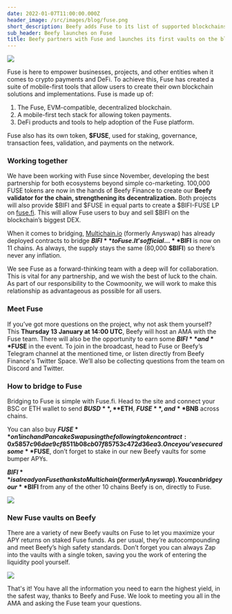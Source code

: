 ```yaml
---
date: 2022-01-07T11:00:00.000Z
header_image: /src/images/blog/fuse.png
short_description: Beefy adds Fuse to its list of supported blockchains bringing the number to 11
sub_header: Beefy launches on Fuse
title: Beefy partners with Fuse and launches its first vaults on the blockchain
---
```

![](/src/images/blog/fuse.png)

Fuse is here to empower businesses, projects, and other entities when it comes to crypto payments and DeFi. To achieve this, Fuse has created a suite of mobile-first tools that allow users to create their own blockchain solutions and implementations. Fuse is made up of:

1. The Fuse, EVM-compatible, decentralized blockchain. 
2. A mobile-first tech stack for allowing token payments.
3. DeFi products and tools to help adoption of the Fuse platform.

Fuse also has its own token, **$FUSE**, used for staking, governance, transaction fees, validation, and payments on the network.

### Working together

We have been working with Fuse since November, developing the best partnership for both ecosystems beyond simple co-marketing. 100,000 FUSE tokens are now in the hands of Beefy Finance to create our **Beefy validator for the chain, strengthening its decentralization.** Both projects will also provide $BIFI and $FUSE in equal parts to create a $BIFI-FUSE LP on [fuse.fi](http://fuse.fi). This will allow Fuse users to buy and sell $BIFI on the blockchain’s biggest DEX.

When it comes to bridging, [Multichain.io](http://multichain.io) (formerly Anyswap) has already deployed contracts to bridge **$BIFI** to Fuse. It’s official… **$BIFI** is now on 11 chains. As always, the supply stays the same (80,000 **$BIFI**) so there’s never any inflation.

We see Fuse as a forward-thinking team with a deep will for collaboration. This is vital for any partnership, and we wish the best of luck to the chain. As part of our responsibility to the Cowmoonity, we will work to make this relationship as advantageous as possible for all users.

### Meet Fuse

If you’ve got more questions on the project, why not ask them yourself? This **Thursday 13 January at 14:00 UTC**, Beefy will host an AMA with the Fuse team. There will also be the opportunity to earn some **$BIFI** and **$FUSE** in the event. To join in the broadcast, head to Fuse or Beefy’s Telegram channel at the mentioned time, or listen directly from Beefy Finance's Twitter Space. We’ll also be collecting questions from the team on Discord and Twitter.

### How to bridge to Fuse

Bridging to Fuse is simple with Fuse.fi. Head to the site and connect your BSC or ETH wallet to send **$BUSD**, **$ETH**, **$FUSE**, and **$BNB** across chains.

You can also buy **$FUSE** on 1inch and PancakeSwap using the following token contract: 0x5857c96dae9cf8511b08cb07f85753c472d36ea3. Once you’ve secured some **$FUSE**, don’t forget to stake in our new Beefy vaults for some bumper APYs.

**$BIFI** is already on Fuse thanks to Multichain (formerly Anyswap). You can bridge your **$BIFI** from any of the other 10 chains Beefy is on, directly to Fuse.

![](/src/images/blog/fuse-b.png)

### New Fuse vaults on Beefy

There are a variety of new Beefy vaults on Fuse to let you maximize your APY returns on staked Fuse funds. As per usual, they’re autocompounding and meet Beefy’s high safety standards. Don’t forget you can always Zap into the vaults with a single token, saving you the work of entering the liquidity pool yourself.

![](/src/images/blog/a1.png)

That's it! You have all the information you need to earn the highest yield, in the safest way, thanks to Beefy and Fuse. We look to meeting you all in the AMA and asking the Fuse team your questions.
